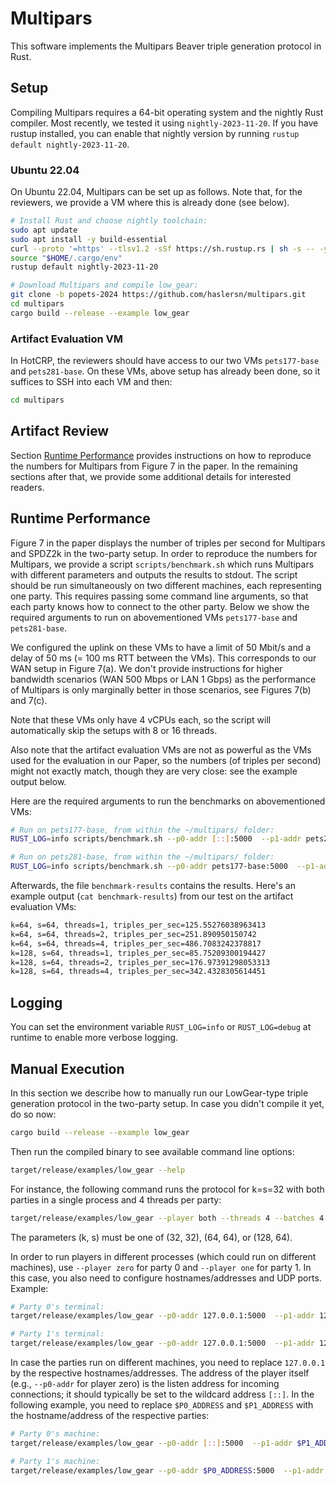 # Multipars

This software implements the Multipars Beaver triple generation protocol in Rust.

## Setup

Compiling Multipars requires a 64-bit operating system and the nightly Rust compiler.
Most recently, we tested it using `nightly-2023-11-20`.
If you have rustup installed, you can enable that nightly version by running
`rustup default nightly-2023-11-20`.

### Ubuntu 22.04

On Ubuntu 22.04, Multipars can be set up as follows.
Note that, for the reviewers, we provide a VM where this is already done (see below).

```bash
# Install Rust and choose nightly toolchain:
sudo apt update
sudo apt install -y build-essential
curl --proto '=https' --tlsv1.2 -sSf https://sh.rustup.rs | sh -s -- -y
source "$HOME/.cargo/env"
rustup default nightly-2023-11-20

# Download Multipars and compile low_gear:
git clone -b popets-2024 https://github.com/haslersn/multipars.git
cd multipars
cargo build --release --example low_gear
```

### Artifact Evaluation VM

In HotCRP, the reviewers should have access to our two VMs `pets177-base` and `pets281-base`.
On these VMs, above setup has already been done, so it suffices to SSH into each VM and then:

```bash
cd multipars
```

## Artifact Review

Section [Runtime Performance](#runtime-performance) provides instructions on how to reproduce the
numbers for Multipars from Figure 7 in the paper.
In the remaining sections after that, we provide some additional details for interested readers.

## Runtime Performance

Figure 7 in the paper displays the number of triples per second for Multipars and SPDZ2k in the
two-party setup.
In order to reproduce the numbers for Multipars, we provide a script `scripts/benchmark.sh` which
runs Multipars with different parameters and outputs the results to stdout.
The script should be run simultaneously on two different machines, each representing one party.
This requires passing some command line arguments, so that each party knows how to connect to the
other party.
Below we show the required arguments to run on abovementioned VMs `pets177-base` and
`pets281-base`.

We configured the uplink on these VMs to have a limit of 50 Mbit/s and a delay of 50 ms (= 100 ms
RTT between the VMs).
This corresponds to our WAN setup in Figure 7(a).
We don't provide instructions for higher bandwidth scenarios (WAN 500 Mbps or LAN 1 Gbps) as the
performance of Multipars is only marginally better in those scenarios, see Figures 7(b) and 7(c).

Note that these VMs only have 4 vCPUs each, so the script will automatically skip the setups with
8 or 16 threads.

Also note that the artifact evaluation VMs are not as powerful as the VMs used for the evaluation
in our Paper, so the numbers (of triples per second) might not exactly match, though they are very
close: see the example output below.

Here are the required arguments to run the benchmarks on abovementioned VMs:

```bash
# Run on pets177-base, from within the ~/multipars/ folder:
RUST_LOG=info scripts/benchmark.sh --p0-addr [::]:5000  --p1-addr pets281-base:5000 --player zero | tee benchmark-results

# Run on pets281-base, from within the ~/multipars/ folder:
RUST_LOG=info scripts/benchmark.sh --p0-addr pets177-base:5000  --p1-addr [::]:5000 --player one | tee benchmark-results
```

Afterwards, the file `benchmark-results` contains the results.
Here's an example output (`cat benchmark-results`) from our test on the artifact evaluation VMs:

```txt
k=64, s=64, threads=1, triples_per_sec=125.55276038963413
k=64, s=64, threads=2, triples_per_sec=251.890950150742
k=64, s=64, threads=4, triples_per_sec=486.7083242378817
k=128, s=64, threads=1, triples_per_sec=85.75209300194427
k=128, s=64, threads=2, triples_per_sec=176.97391298053313
k=128, s=64, threads=4, triples_per_sec=342.4328305614451
```

## Logging

You can set the environment variable `RUST_LOG=info` or `RUST_LOG=debug` at runtime to enable more verbose logging.

## Manual Execution

In this section we describe how to manually run our LowGear-type triple generation protocol in the
two-party setup.
In case you didn't compile it yet, do so now:

```bash
cargo build --release --example low_gear
```

Then run the compiled binary to see available command line options:

```bash
target/release/examples/low_gear --help
```

For instance, the following command runs the protocol for k=s=32 with both parties in a single process and 4 threads per party:

```bash
target/release/examples/low_gear --player both --threads 4 --batches 4 -k32 -s32
```

The parameters (k, s) must be one of (32, 32), (64, 64), or (128, 64).

In order to run players in different processes (which could run on different machines), use `--player zero` for party 0 and `--player one` for party 1.
In this case, you also need to configure hostnames/addresses and UDP ports.
Example:

```bash
# Party 0's terminal:
target/release/examples/low_gear --p0-addr 127.0.0.1:5000  --p1-addr 127.0.0.1:5001 --player zero

# Party 1's terminal:
target/release/examples/low_gear --p0-addr 127.0.0.1:5000  --p1-addr 127.0.0.1:5001 --player one
```

In case the parties run on different machines, you need to replace `127.0.0.1` by the respective
hostnames/addresses.
The address of the player itself (e.g., `--p0-addr` for player zero) is the listen address for
incoming connections; it should typically be set to the wildcard address `[::]`.
In the following example, you need to replace `$P0_ADDRESS` and `$P1_ADDRESS` with the
hostname/address of the respective parties:

```bash
# Party 0's machine:
target/release/examples/low_gear --p0-addr [::]:5000  --p1-addr $P1_ADDRESS:5001 --player zero

# Party 1's machine:
target/release/examples/low_gear --p0-addr $P0_ADDRESS:5000  --p1-addr [::]:5001 --player one
```
